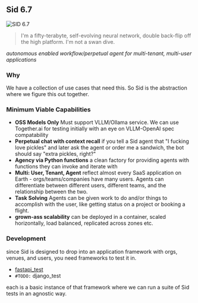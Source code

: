 ## Sid 6.7

![SID 6.7](https://www.everythingaction.com/wp-content/uploads/2017/11/OL3u1QW-e1511130316163-560x272.png)
> I'm a fifty-terabyte, self-evolving neural network, double back-flip off the high platform. I'm not a swan dive.

_autonomous enabled workflow/perpetual agent for multi-tenant, multi-user applications_

### Why
We have a collection of use cases that need this. So Sid is the abstraction where we figure this out together.

### Minimum Viable Capabilities
- **OSS Models Only**
  Must support VLLM/Ollama service. We can use Together.ai for testing initially with an eye on VLLM-OpenAI spec compatability
- **Perpetual chat with context recall**
  if you tell a Sid agent that "I fucking love pickles" and later ask the agent or order me a sandwich, the bot should say "extra pickles, right?"
- **Agency via Python functions**
  a clean factory for providing agents with functions they can invoke and iterate with
- **Multi: User, Tenant, Agent**
  reflect almost every SaaS application on Earth - orgs/teams/companies have many users. Agents can differentiate between different users, different teams, and the relationship between the two.
- **Task Solving**
  Agents can be given work to do and/or things to accomplish with the user, like getting status on a project or booking a flight.
- **grown-ass scalability**
  can be deployed in a container, scaled horizontally, load balanced, replicated across zones etc.

### Development
since Sid is designed to drop into an application framework with orgs, venues, and users, you need frameworks to test it in.
- [fastapi_test](fastapi_test)
- `#TODO:` django_test

each is a basic instance of that framework where we can run a suite of Sid tests in an agnostic way.
